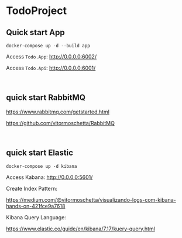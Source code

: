 # TodoProject

## Quick start App
```
docker-compose up -d --build app
```

Access `Todo.App`: <http://0.0.0.0:6002/>

Access `Todo.Api`: <http://0.0.0.0:6001/>



<br>



## quick start RabbitMQ

<https://www.rabbitmq.com/getstarted.html>

<https://github.com/vitormoschetta/RabbitMQ>



<br>



## quick start Elastic
```
docker-compose up -d kibana
```

Access Kabana: <http://0.0.0.0:5601/>


Create Index Pattern:

<https://medium.com/@vitormoschetta/visualizando-logs-com-kibana-hands-on-421fce9a7618>


Kibana Query Language:

<https://www.elastic.co/guide/en/kibana/7.17/kuery-query.html>




